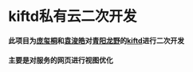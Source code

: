 # kiftd私有云二次开发
#### 此项目为[庞玺桐](https://pangxitong.github.io)和[袁浚皓](https://steveandkrepa.github.io)对[青阳龙野](https://github.com/KOHGYLW/kiftd)的[kiftd](https://github.com/KOHGYLW/kiftd)进行二次开发
#### 主要是对服务的网页进行视图优化
